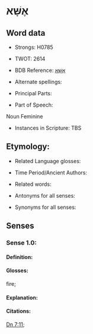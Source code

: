 # אֶשָּׁא

<!-- Status: S2="NeedsEdits" -->
<!-- Lexica used for edits:   -->

## Word data

* Strongs: H0785

* TWOT: 2614

* BDB Reference: [אֶשָּׁא](rc://en/bdb/dict/xa.bi.aj)

* Alternate spellings:

* Principal Parts:

* Part of Speech:

Noun Feminine 

* Instances in Scripture: TBS

## Etymology:

* Related Language glosses:

* Time Period/Ancient Authors:

* Related words:

* Antonyms for all senses:

* Synonyms for all senses:

## Senses

### Sense 1.0:

#### Definition:

#### Glosses:

fire; 

#### Explanation:

#### Citations:

[Dn 7:11](rc://he/uhb/book/dan/7/11); 

